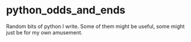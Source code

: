 # python_odds_and_ends

Random bits of python I write. Some of them might be useful, some might just be for my own amusement.
